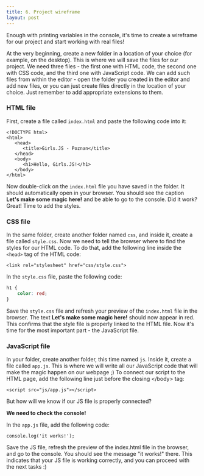 ```yaml
---
title: 6. Project wireframe
layout: post
---
```


Enough with printing variables in the console, it's time to create a wireframe for our project and start working with real files!

At the very beginning, create a new folder in a location of your choice \(for example, on the desktop\). This is where we will save the files for our project. We need three files - the first one with HTML code, the second one with CSS code, and the third one with JavaScript code. We can add such files from within the editor - open the folder you created in the editor and add new files, or you can just create files directly in the location of your choice. Just remember to add appropriate extensions to them.

### HTML file

First, create a file called `index.html` and paste the following code into it:

```
<!DOCTYPE html>
<html>
   <head>
      <title>Girls.JS - Poznan</title>
   </head>
   <body>
      <h1>Hello, Girls.JS!</h1>
   </body>
</html>
```

Now double-click on the `index.html` file you have saved in the folder. It should automatically open in your browser. You should see the caption **Let's make some magic here!** and be able to go to the console. Did it work? Great! Time to add the styles.



### CSS file

In the same folder, create another folder named `css`, and inside it, create a file called `style.css`. Now we need to tell the browser where to find the styles for our HTML code. To do that, add the following line inside the `<head>` tag of the HTML code:

`<link rel="stylesheet" href="css/style.css">`

In the `style.css` file, paste the following code:

```css
h1 { 
    color: red;
}
```
Save the `style.css` file and refresh your preview of the `index.html` file in the browser. The text **Let's make some magic here!** should now appear in red. This confirms that the style file is properly linked to the HTML file. Now it's time for the most important part - the JavaScript file.

### JavaScript file

In your folder, create another folder, this time named `js`. Inside it, create a file called `app.js`. This is where we will write all our JavaScript code that will make the magic happen on our webpage ;\) To connect our script to the HTML page, add the following line just before the closing &lt;/body&gt; tag:

`<script src="js/app.js"></script>`

But how will we know if our JS file is properly connected?

**We need to check the console!**

In the `app.js` file, add the following code:

`console.log('it works!');`

Save the JS file, refresh the preview of the index.html file in the browser, and go to the console. You should see the message "it works!" there. This indicates that your JS file is working correctly, and you can proceed with the next tasks :\)



